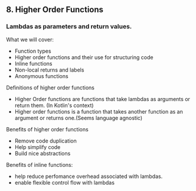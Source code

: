 ## 8. Higher Order Functions

### Lambdas as parameters and return values.

What we will cover:

- Function types
- Higher order functions and their use for structuring code
- Inline functions
- Non-local returns and labels
- Anonymous functions

Definitions of higher order functions

- Higher Order functions are functions that take lambdas as arguments or return them. (In Kotlin's context)
- Higher order functions is a function that takes another function as an argument or returns one.(Seems language agnostic)

Benefits of higher order functions

- Remove code duplication
- Help simplify code
- Build nice abstractions

Benefits of inline functions:

- help reduce perfomance overhead associated with lambdas.
- enable flexible control flow with lambdas
